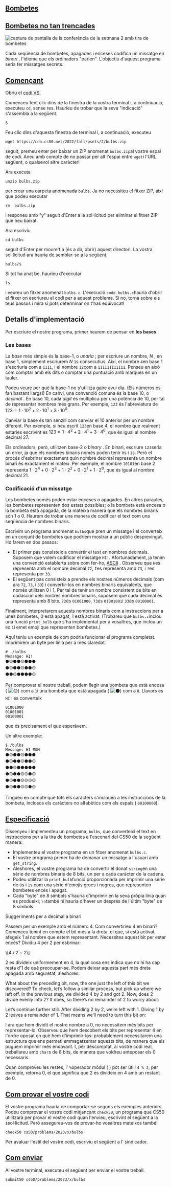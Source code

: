 ## [Bombetes](https://cs50.harvard.edu/x/2023/psets/2/bulbs/#bulbs)

## [Bombetes no tan trencades](https://cs50.harvard.edu/x/2023/psets/2/bulbs/#not-so-broken-light-bulbs)


![captura de pantalla de la conferència de la setmana 2 amb tira de bombetes](https://cs50.harvard.edu/x/2023/psets/2/bulbs/binary_bulbs.jpg)

Cada seqüència de bombetes, apagades i enceses codifica un missatge en _binari_ , l'idioma que els ordinadors "parlen". L'objectiu d'aquest programa seria fer missatges secrets.

## [Començant](https://cs50.harvard.edu/x/2023/psets/2/bulbs/#getting-started)

Obriu el [codi VS.](https://cs50.dev/)

Comenceu fent clic dins de la finestra de la vostra terminal i, a continuació, executeu `cd`, sense res. Hauríeu de trobar que la seva "indicació" s'assembla a la següent.
```
$
```

Feu clic dins d'aquesta finestra de terminal i, a continuació, executeu

```
wget https://cdn.cs50.net/2022/fall/psets/2/bulbs.zip
```

seguit, premeu enter per baixar un ZIP anomenat `bulbs.zip`al vostre espai de codi. Aneu amb compte de no passar per alt l'espai entre `wget`i l'URL següent, o qualsevol altre caràcter!

Ara executa
```
unzip bulbs.zip
```

per crear una carpeta anomenada `bulbs`. Ja no necessiteu el fitxer ZIP, així que podeu executar
```
rm  bulbs.zip
```
i responeu amb "y" seguit d'Enter a la sol·licitud per eliminar el fitxer ZIP que heu baixat.

Ara escriviu
```
cd bulbs
```
seguit d'Enter per moure't a (és a dir, obrir) aquest directori. La vostra sol·licitud ara hauria de semblar-se a la següent.
```
bulbs/$
```
Si tot ha anat be, hauríeu d'executar
```
ls
```
i veureu un fitxer anomenat `bulbs.c`. L'execució `code bulbs.c`hauria d'obrir el fitxer on escriureu el codi per a aquest problema. Si no, torna sobre els teus passos i mira si pots determinar on t'has equivocat!

## Detalls d'implementació

Per escriure el nostre programa, primer haurem de pensar en **les bases** .

### Les bases

La _base_ més simple és la base-1, o _unaria_ ; per escriure un nombre, _N_ , en base 1, simplement escriurem _N_ `1`s consecutius. Així, el nombre `4`en base 1 s'escriuria com a `1111`, i el nombre `12`com a `111111111111`. Penseu en això com comptar amb els dits o comptar una puntuació amb marques en un tauler.

Podeu veure per què la base-1 no s'utilitza gaire avui dia. (Els números es fan bastant llargs!) En canvi, una convenció comuna és la base 10, o _decimal_ . En base 10, cada _dígit_ es multiplica per una potència de 10, per tal de representar nombres més grans. Per exemple, `123` és l'abreviatura de $123 = 1 \cdot 10^2 + 2 \cdot 10^1 + 3 \cdot 10^0$.

Canviar la base és tan senzill com canviar el $10$ anterior per un nombre diferent. Per exemple, si heu escrit `123`en base 4, el nombre que realment estaries escrivint és $123 = 1 \cdot 4^2 + 2 \cdot 4^1 + 3 \cdot 4^0$, que és igual al nombre decimal $27$.

Els ordinadors, però, utilitzen base-2 o _binary_ . En binari, escriure `123`seria un error, ja que els nombres binaris només poden tenir `0`s i `1`s. Però el procés d'esbrinar exactament quin nombre decimal representa un nombre binari és exactament el mateix. Per exemple, el nombre `10101`en base 2 representa $1 \cdot 2^4 + 0 \cdot 2^3 + 1 \cdot 2^2 + 0 \cdot 2^1 + 1 \cdot 2^0$, que és igual al nombre decimal $21$.

### Codificació d'un missatge

Les bombetes només poden estar enceses o apagades. En altres paraules, les bombetes representen dos estats possibles; o la bombeta està encesa o la bombeta està apagada, de la mateixa manera que els nombres binaris són 1 o 0. Haurem de trobar una manera de codificar el text com una seqüència de nombres binaris.

Escrivim un programa anomenat `bulbs`que pren un missatge i el converteix en un conjunt de bombetes que podríem mostrar a un públic desprevingut. Ho farem en dos passos:

-   El primer pas consisteix a convertir el text en nombres decimals. Suposem que volem codificar el missatge `HI!`. Afortunadament, ja tenim una convenció establerta sobre com fer-ho, [ASCII](https://asciitable.com/) . Observeu que `H`es representa amb el nombre decimal `72`, `I`es representa amb `73`, i `!`es representa per `33`.
-   El següent pas consisteix a prendre els nostres números decimals (com ara `72`, `73`, i `33`) i convertir-los en nombres binaris equivalents, que només utilitzen 0 i 1. Per tal de tenir un nombre consistent de bits en cadascun dels nostres nombres binaris, suposem que cada decimal es representa amb 8 bits. `72`és `01001000`, `73`és `01001001`i `33`és `00100001`.

Finalment, interpretarem aquests nombres binaris com a instruccions per a unes bombetes; 0 està apagat, 1 està activat. (Trobareu que `bulbs.c`inclou una funció `print_bulb` que s'ha implementat per a vosaltres, que inclou un `0`o `1`i emet emoji que representen bombetes.)

Aquí teniu un exemple de com podria funcionar el programa completat. Imprimirem un byte per línia per a més claredat.
```
# ./bulbs
Message: HI!
⚫🟡⚫⚫🟡⚫⚫⚫
⚫🟡⚫⚫🟡⚫⚫🟡
⚫⚫🟡⚫⚫⚫⚫🟡
```

Per comprovar el nostre treball, podem llegir una bombeta que està encesa ( ![🟡](https://twemoji.maxcdn.com/v/14.0.2/72x72/1f7e1.png)) com a `1`i una bombeta que està apagada ( ![⚫](https://twemoji.maxcdn.com/v/14.0.2/72x72/26ab.png)) com a `0`. Llavors es `HI!` es converteix

```
01001000
01001001
00100001
```

que és precisament el que esperàvem.

Un altre exemple:

```
$./bulbs
Message: HI MOM
⚫🟡⚫⚫🟡⚫⚫⚫
⚫🟡⚫⚫🟡⚫⚫🟡
⚫⚫🟡⚫⚫⚫⚫⚫
⚫🟡⚫⚫🟡🟡⚫🟡
⚫🟡⚫⚫🟡🟡🟡🟡
⚫🟡⚫⚫🟡🟡⚫🟡
```


Tingueu en compte que tots els caràcters s'inclouen a les instruccions de la bombeta, inclosos els caràcters no alfabètics com els espais ( `00100000`).

## [Especificació](https://cs50.harvard.edu/x/2023/psets/2/bulbs/#specification)

Dissenyeu i implementeu un programa, `bulbs`, que converteixi el text en instruccions per a la tira de bombetes a l'escenari del CS50 de la següent manera:

-   Implementeu el vostre programa en un fitxer anomenat `bulbs.c`.
-   El vostre programa primer ha de demanar un missatge a l'usuari amb `get_string`.
-   Aleshores, el vostre programa ha de convertir el donat `string`en una sèrie de nombres binaris de 8 bits, un per a cada caràcter de la cadena.
-   Podeu utilitzar la `print_bulb`funció proporcionada per imprimir una sèrie de `0`s i `1`s com una sèrie d'emojis grocs i negres, que representen bombetes encès i apagat.
-   Cada "byte" de 8 símbols s'hauria d'imprimir en la seva pròpia línia quan es produeixi; `\n`també hi hauria d'haver un després de l'últim "byte" de 8 símbols.

Suggeriments per a decimal a binari

Passem per un exemple amb el número 4. Com convertiríeu 4 en binari? Comenceu tenint en compte el bit més a la dreta, el que, si està activat, afegeix 1 al nombre que estem representant. Necessites aquest bit per estar encès? Dividiu 4 per 2 per esbrinar:

\\\[4 / 2 = 2\\\]

2 es divideix uniformement en 4, la qual cosa ens indica que no hi ha cap resta d'1 de què preocupar-se. Podem deixar aquesta part més dreta apagada amb seguretat, aleshores:

What about the preceding bit, now, the one just the left of this bit we discovered? To check, let’s follow a similar process, but pick up where we left off. In the previous step, we divided 4 by 2 and got 2. Now, does 2 divide evenly into 2? It does, so there’s no remainder of 2 to worry about:

Let’s continue further still. After dividing 2 by 2, we’re left with 1. Diving 1 by 2 leaves a remainder of 1. That means we’ll need to turn this bit on:

I ara que hem dividit el nostre nombre a 0, no necessitem més bits per representar-lo. Observeu que hem descobert els bits per representar 4 en l'ordre oposat en què hem d'imprimir-los: probablement necessitarem una estructura que ens permeti emmagatzemar aquests bits, de manera que els puguem imprimir més endavant. I, per descomptat, al vostre codi real, treballareu amb `char`s de 8 bits, de manera que voldreu anteposar els 0 necessaris.

Quan comproveu les restes, l' `%`operador mòdul ( ) pot ser útil! `4 % 2`, per exemple, retorna 0, el que significa que 2 es divideix en 4 amb un restant de 0.

## [Com provar el vostre codi](https://cs50.harvard.edu/x/2023/psets/2/bulbs/#how-to-test-your-code)

El vostre programa hauria de comportar-se segons els exemples anteriors. Podeu comprovar el vostre codi mitjançant `check50`, un programa que CS50 utilitzarà per provar el vostre codi quan l'envieu, escrivint el següent a la `$`sol·licitud. Però assegureu-vos de provar-ho vosaltres mateixos també!

```
check50 cs50/problems/2023/x/bulbs
```

Per avaluar l'estil del vostre codi, escriviu el següent a l' `$`indicador.

## [Com enviar](https://cs50.harvard.edu/x/2023/psets/2/bulbs/#how-to-submit)

Al vostre terminal, executeu el següent per enviar el vostre treball.

```
submit50 cs50/problems/2023/x/bulbs
```
